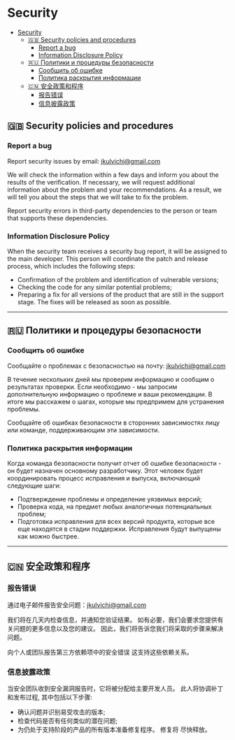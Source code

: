 # Security

- [Security](#security)
  - [🇬🇧 Security policies and procedures](#-security-policies-and-procedures)
    - [Report a bug](#report-a-bug)
    - [Information Disclosure Policy](#information-disclosure-policy)
  - [🇷🇺 Политики и процедуры безопасности](#-политики-и-процедуры-безопасности)
    - [Сообщить об ошибке](#сообщить-об-ошибке)
    - [Политика раскрытия информации](#политика-раскрытия-информации)
  - [🇨🇳 安全政策和程序](#-安全政策和程序)
    - [报告错误](#报告错误)
    - [信息披露政策](#信息披露政策)

## 🇬🇧 Security policies and procedures

### Report a bug

Report security issues by email: jkulvichi@gmail.com

We will check the information within a few days and inform you about the results of the verification.
If necessary, we will request additional information about the problem and your recommendations.
As a result, we will tell you about the steps that we will take to fix the problem.

Report security errors in third-party dependencies to the person or team
that supports these dependencies.

### Information Disclosure Policy

When the security team receives a security bug report, it will be assigned to the main developer.
This person will coordinate the patch and release process,
which includes the following steps:

- Confirmation of the problem and identification of vulnerable versions;
- Checking the code for any similar potential problems;
- Preparing a fix for all versions of the product that are still in the support stage. The fixes will
be released as soon as possible.

-----

## 🇷🇺 Политики и процедуры безопасности

### Сообщить об ошибке

Сообщайте о проблемах с безопасностью на почту: jkulvichi@gmail.com

В течение нескольких дней мы проверим информацию и сообщим о результатах проверки.
Если необходимо - мы запросим дополнительную информацию о проблеме и ваши рекомендации.
В итоге мы расскажем о шагах, которые мы предпримем для устранения проблемы.

Сообщайте об ошибках безопасности в сторонних зависимостях лицу или команде,
поддерживающим эти зависимости.

### Политика раскрытия информации

Когда команда безопасности получит отчет об ошибке безопасности - он будет назначен основному разработчику.
Этот человек будет координировать процесс исправления и выпуска,
включающий следующие шаги:

- Подтверждение проблемы и определение уязвимых версий;
- Проверка кода, на предмет любых аналогичных потенциальных проблем;
- Подготовка исправления для всех версий продукта, которые все еще находятся в стадии поддержки. Исправления будут
  выпущены как можно быстрее.

-----

## 🇨🇳 安全政策和程序

### 报告错误

通过电子邮件报告安全问题：jkulvichi@gmail.com

我们将在几天内检查信息，并通知您验证结果。
如有必要，我们会要求您提供有关问题的更多信息以及您的建议。
因此，我们将告诉您我们将采取的步骤来解决问题。

向个人或团队报告第三方依赖项中的安全错误
这支持这些依赖关系。

### 信息披露政策

当安全团队收到安全漏洞报告时，它将被分配给主要开发人员。
此人将协调补丁和发布过程,
其中包括以下步骤:

- 确认问题并识别易受攻击的版本;
- 检查代码是否有任何类似的潜在问题;
- 为仍处于支持阶段的产品的所有版本准备修复程序。 修复将
尽快释放。
